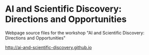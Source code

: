 # AI and Scientific Discovery: Directions and Opportunities
Webpage source files for the workshop "AI and Scientific Discovery: Directions and Opportunities"

http://ai-and-scientific-discovery.github.io
